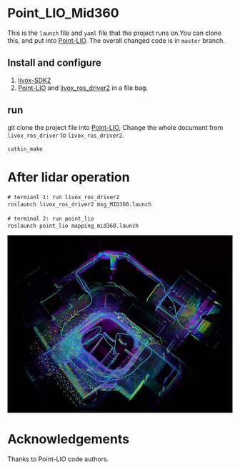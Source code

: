 # Point_LIO_Mid360
This is the `launch` file and `yaml` file that the project runs on.You can clone this, and put into [Point-LIO](https://github.com/hku-mars/Point-LIO).
The overall changed code is in `master` branch.
## Install and configure
1. [livox-SDK2](https://github.com/Livox-SDK/Livox-SDK2.git)
2. [Point-LIO](https://github.com/hku-mars/Point-LIO) and [livox_ros_driver2](https://github.com/Livox-SDK/livox_ros_driver2) in a file bag.
## run
git clone the project file into [Point-LIO](https://github.com/hku-mars/Point-LIO), Change the whole document from `livox_ros_driver` to `livox_ros_driver2`.
```
catkin_make
```
# After lidar operation
```
# termianl 1: run livox_ros_driver2
roslaunch livox_ros_driver2 msg_MID360.launch

# terminal 2: run point_lio
roslaunch point_lio mapping_mid360.launch
```
![demo](https://github.com/Zjj587/Point_LIO_Mid360/blob/main/demo.png)
# Acknowledgements

Thanks to Point-LIO code authors. 

